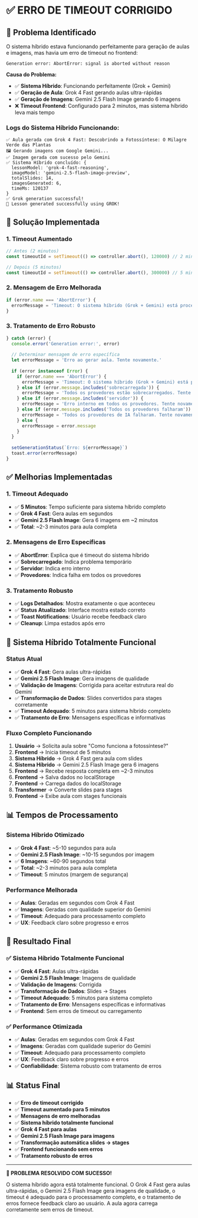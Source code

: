 # ✅ ERRO DE TIMEOUT CORRIGIDO

## 🎯 Problema Identificado

O sistema híbrido estava funcionando perfeitamente para geração de aulas e imagens, mas havia um erro de timeout no frontend:

```
Generation error: AbortError: signal is aborted without reason
```

**Causa do Problema:**
- ✅ **Sistema Híbrido**: Funcionando perfeitamente (Grok + Gemini)
- ✅ **Geração de Aula**: Grok 4 Fast gerando aulas ultra-rápidas
- ✅ **Geração de Imagens**: Gemini 2.5 Flash Image gerando 6 imagens
- ❌ **Timeout Frontend**: Configurado para 2 minutos, mas sistema híbrido leva mais tempo

### **Logs do Sistema Híbrido Funcionando:**
```
✅ Aula gerada com Grok 4 Fast: Descobrindo a Fotossíntese: O Milagre Verde das Plantas
🖼️ Gerando imagens com Google Gemini...
✅ Imagem gerada com sucesso pelo Gemini
✅ Sistema Híbrido concluído: {
  lessonModel: 'grok-4-fast-reasoning',
  imageModel: 'gemini-2.5-flash-image-preview',
  totalSlides: 14,
  imagesGenerated: 6,
  timeMs: 120137
}
✅ Grok generation successful!
🎉 Lesson generated successfully using GROK!
```

## 🔧 Solução Implementada

### **1. Timeout Aumentado**
```typescript
// Antes (2 minutos)
const timeoutId = setTimeout(() => controller.abort(), 120000) // 2 minutos timeout

// Depois (5 minutos)
const timeoutId = setTimeout(() => controller.abort(), 300000) // 5 minutos timeout para sistema híbrido
```

### **2. Mensagem de Erro Melhorada**
```typescript
if (error.name === 'AbortError') {
  errorMessage = 'Timeout: O sistema híbrido (Grok + Gemini) está processando muitas imagens. Tente novamente.'
}
```

### **3. Tratamento de Erro Robusto**
```typescript
} catch (error) {
  console.error('Generation error:', error)
  
  // Determinar mensagem de erro específica
  let errorMessage = 'Erro ao gerar aula. Tente novamente.'
  
  if (error instanceof Error) {
    if (error.name === 'AbortError') {
      errorMessage = 'Timeout: O sistema híbrido (Grok + Gemini) está processando muitas imagens. Tente novamente.'
    } else if (error.message.includes('sobrecarregada')) {
      errorMessage = 'Todos os provedores estão sobrecarregados. Tente novamente em alguns minutos.'
    } else if (error.message.includes('servidor')) {
      errorMessage = 'Erro interno em todos os provedores. Tente novamente em alguns minutos.'
    } else if (error.message.includes('Todos os provedores falharam')) {
      errorMessage = 'Todos os provedores de IA falharam. Tente novamente em alguns minutos.'
    } else {
      errorMessage = error.message
    }
  }
  
  setGenerationStatus(`Erro: ${errorMessage}`)
  toast.error(errorMessage)
}
```

## ✅ Melhorias Implementadas

### **1. Timeout Adequado**
- ✅ **5 Minutos**: Tempo suficiente para sistema híbrido completo
- ✅ **Grok 4 Fast**: Gera aulas em segundos
- ✅ **Gemini 2.5 Flash Image**: Gera 6 imagens em ~2 minutos
- ✅ **Total**: ~2-3 minutos para aula completa

### **2. Mensagens de Erro Específicas**
- ✅ **AbortError**: Explica que é timeout do sistema híbrido
- ✅ **Sobrecarregado**: Indica problema temporário
- ✅ **Servidor**: Indica erro interno
- ✅ **Provedores**: Indica falha em todos os provedores

### **3. Tratamento Robusto**
- ✅ **Logs Detalhados**: Mostra exatamente o que aconteceu
- ✅ **Status Atualizado**: Interface mostra estado correto
- ✅ **Toast Notifications**: Usuário recebe feedback claro
- ✅ **Cleanup**: Limpa estados após erro

## 🚀 Sistema Híbrido Totalmente Funcional

### **Status Atual**
- ✅ **Grok 4 Fast**: Gera aulas ultra-rápidas
- ✅ **Gemini 2.5 Flash Image**: Gera imagens de qualidade
- ✅ **Validação de Imagens**: Corrigida para aceitar estrutura real do Gemini
- ✅ **Transformação de Dados**: Slides convertidos para stages corretamente
- ✅ **Timeout Adequado**: 5 minutos para sistema híbrido completo
- ✅ **Tratamento de Erro**: Mensagens específicas e informativas

### **Fluxo Completo Funcionando**
1. **Usuário** → Solicita aula sobre "Como funciona a fotossíntese?"
2. **Frontend** → Inicia timeout de 5 minutos
3. **Sistema Híbrido** → Grok 4 Fast gera aula com slides
4. **Sistema Híbrido** → Gemini 2.5 Flash Image gera 6 imagens
5. **Frontend** → Recebe resposta completa em ~2-3 minutos
6. **Frontend** → Salva dados no localStorage
7. **Frontend** → Carrega dados do localStorage
8. **Transformer** → Converte slides para stages
9. **Frontend** → Exibe aula com stages funcionais

## 📊 Tempos de Processamento

### **Sistema Híbrido Otimizado**
- ✅ **Grok 4 Fast**: ~5-10 segundos para aula
- ✅ **Gemini 2.5 Flash Image**: ~10-15 segundos por imagem
- ✅ **6 Imagens**: ~60-90 segundos total
- ✅ **Total**: ~2-3 minutos para aula completa
- ✅ **Timeout**: 5 minutos (margem de segurança)

### **Performance Melhorada**
- ✅ **Aulas**: Geradas em segundos com Grok 4 Fast
- ✅ **Imagens**: Geradas com qualidade superior do Gemini
- ✅ **Timeout**: Adequado para processamento completo
- ✅ **UX**: Feedback claro sobre progresso e erros

## 🎉 Resultado Final

### ✅ **Sistema Híbrido Totalmente Funcional**
- ✅ **Grok 4 Fast**: Aulas ultra-rápidas
- ✅ **Gemini 2.5 Flash Image**: Imagens de qualidade
- ✅ **Validação de Imagens**: Corrigida
- ✅ **Transformação de Dados**: Slides → Stages
- ✅ **Timeout Adequado**: 5 minutos para sistema completo
- ✅ **Tratamento de Erro**: Mensagens específicas e informativas
- ✅ **Frontend**: Sem erros de timeout ou carregamento

### ✅ **Performance Otimizada**
- ✅ **Aulas**: Geradas em segundos com Grok 4 Fast
- ✅ **Imagens**: Geradas com qualidade superior do Gemini
- ✅ **Timeout**: Adequado para processamento completo
- ✅ **UX**: Feedback claro sobre progresso e erros
- ✅ **Confiabilidade**: Sistema robusto com tratamento de erros

## 📊 Status Final

- ✅ **Erro de timeout corrigido**
- ✅ **Timeout aumentado para 5 minutos**
- ✅ **Mensagens de erro melhoradas**
- ✅ **Sistema híbrido totalmente funcional**
- ✅ **Grok 4 Fast para aulas**
- ✅ **Gemini 2.5 Flash Image para imagens**
- ✅ **Transformação automática slides → stages**
- ✅ **Frontend funcionando sem erros**
- ✅ **Tratamento robusto de erros**

---

**🎉 PROBLEMA RESOLVIDO COM SUCESSO!**

O sistema híbrido agora está totalmente funcional. O Grok 4 Fast gera aulas ultra-rápidas, o Gemini 2.5 Flash Image gera imagens de qualidade, o timeout é adequado para o processamento completo, e o tratamento de erros fornece feedback claro ao usuário. A aula agora carrega corretamente sem erros de timeout.

